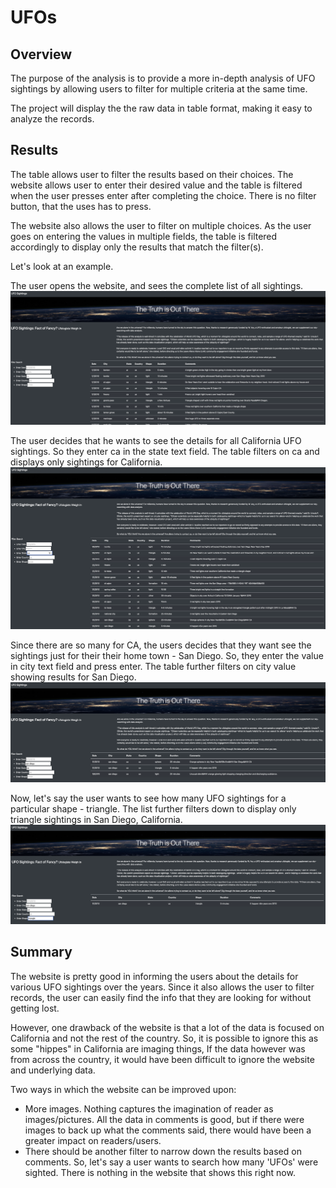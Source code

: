 # UFOs

## Overview
The purpose of the analysis is to provide a more in-depth analysis of UFO sightings by allowing users to filter for multiple criteria at the same time.

The project will display the the raw data in table format, making it easy to analyze the records.

## Results
The table allows user to filter the results based on their choices. The website allows user to enter their desired value and the table is filtered when the user presses enter after completing the choice. There is no filter button, that the uses has to press.

The website also allows the user to filter on multiple choices. As the user goes on entering the values in multiple fields, the table is filtered accordingly to display only the results that match the filter(s).

Let's look at an example.

The user opens the website, and sees the complete list of all sightings.
![full_table](https://github.com/abhi82git/UFOs/blob/2b9366bb011b59fd74f515e1810620e3f719be86/static/images/Full_Table.png)

The user decides that he wants to see the details for all California UFO sightings. So they enter ca in the state text field. The table filters on ca and displays only sightings for California.
![ca_sightings](https://github.com/abhi82git/UFOs/blob/2b9366bb011b59fd74f515e1810620e3f719be86/static/images/California_Sightings.png)

Since there are so many for CA, the users decides that they want see the sightings just for their their home town - San Diego. So, they enter the value in city text field and press enter. The table further filters on city value showing results for San Diego.
![San_Diego_sightings](https://github.com/abhi82git/UFOs/blob/2b9366bb011b59fd74f515e1810620e3f719be86/static/images/San_Diego_Sightings.png)

Now, let's say the user wants to see how many UFO sightings for a particular shape - triangle. The list further filters down to display only triangle sightings in San Diego, California.
![triangle_sightings_in_San_Diego](https://github.com/abhi82git/UFOs/blob/2b9366bb011b59fd74f515e1810620e3f719be86/static/images/triangle_sightings_in_San_Diego.png)

## Summary

The website is pretty good in informing the users about the details for various UFO sightings over the years. Since it also allows the user to filter records, the user can easily find the info that they are looking for without getting lost.

However, one drawback of the website is that a lot of the data is focused on California and not the rest of the country. So, it is possible to ignore this as some "hippes" in California are imaging things, If the data however was from across the country, it would have been difficult to ignore the website and underlying data.

Two ways in which the website can be improved upon:

- More images. Nothing captures the imagination of reader as images/pictures. All the data in comments is good, but if there were images to back up what the comments said, there would have been a greater impact on readers/users.
- There should be another filter to narrow down the results based on comments. So, let's say a user wants to search how many 'UFOs' were sighted. There is nothing in the website that shows this right now.




